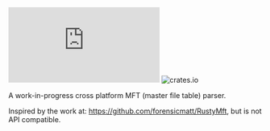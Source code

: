 [![Build Status](https://dev.azure.com/benamram/DFIR/_apis/build/status/omerbenamram.mft?branchName=master)](https://dev.azure.com/benamram/DFIR/_build/latest?definitionId=5&branchName=master)
![crates.io](https://img.shields.io/crates/v/mft.svg)

A work-in-progress cross platform MFT (master file table) parser.


Inspired by the work at: https://github.com/forensicmatt/RustyMft, but is not API compatible.
